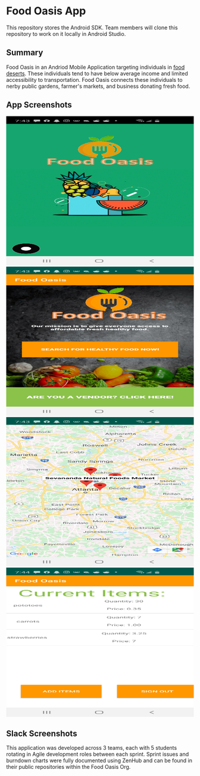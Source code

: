 # Food Oasis App
This repository stores the Android SDK. Team members will clone this repository to work on it locally in Android Studio.

## Summary
Food Oasis in an Andriod Mobile Application targeting individuals in [food deserts](https://www.google.com/search?sxsrf=ACYBGNTV-RoaQybNaSHsMWyGX-Ek6m8zWA%3A1578703141507&ei=JRkZXq3HHua8ggfB7J_ABw&q=food+desert&oq=food+deset&gs_l=psy-ab.3...0.0..7183...0.0..0.0.0.......0......gws-wiz.UmNS9FqhJac&ved=0ahUKEwjt7dG_p_rmAhVmnuAKHUH2B3gQ4dUDCAs&uact=5). These individuals tend to have below average income and limited accessibility to transportation. Food Oasis connects these individuals to nerby public gardens, farmer's markets, and business donating fresh food.

## App Screenshots

<img src="https://github.com/Food-Oasis/Sahara-Repo/blob/master/Media%20and%20Figures/Screenshot_20200110-194309_Food%20Oasis.jpg" height="400" style="width:200%" /> <img src="https://github.com/Food-Oasis/Sahara-Repo/blob/master/Media%20and%20Figures/Screenshot_20200110-194315_Food%20Oasis.jpg" height="400" style="width:200%"/> <img src="https://github.com/Food-Oasis/Sahara-Repo/blob/master/Media%20and%20Figures/Screenshot_20200110-194332_Food%20Oasis.jpg" height="400" style="width:200%"/> <img src="https://github.com/Food-Oasis/Sahara-Repo/blob/master/Media%20and%20Figures/Screenshot_20200110-194436_Food%20Oasis.jpg" height="400" style="width:200%"/>

## Slack Screenshots
This application was developed across 3 teams, each with 5 students rotating in Agile development roles between each sprint. Sprint issues and burndown charts were fully documented using ZenHub and can be found in their public repositories within the Food Oasis Org.
